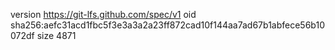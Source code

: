 version https://git-lfs.github.com/spec/v1
oid sha256:aefc31acd1fbc5f3e3a3a2a23ff872cad10f144aa7ad67b1abfece56b10072df
size 4871

